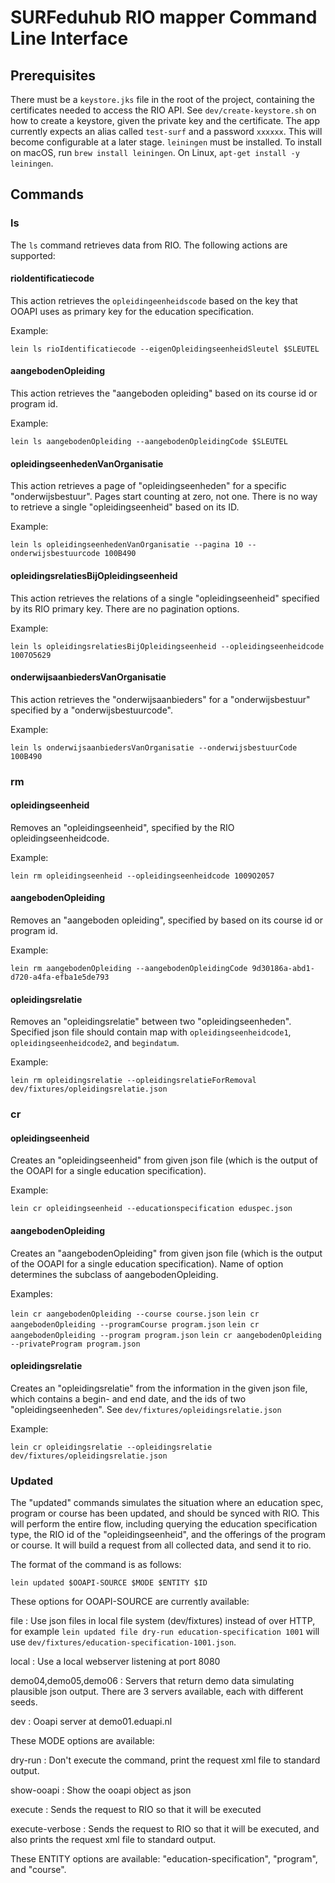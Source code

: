 # SURFeduhub RIO mapper Command Line Interface

## Prerequisites

There must be a `keystore.jks` file in the root of the project, containing the certificates needed to access the RIO API. See `dev/create-keystore.sh` on how to create a keystore, given the private key and the certificate. The app currently expects an alias called `test-surf` and a password `xxxxxx`. This will become configurable at a later stage.
`leiningen` must be installed. To install on macOS, run `brew install leiningen`. On Linux, `apt-get install -y leiningen`.

## Commands

### ls

The `ls` command retrieves data from RIO. The following actions are supported:

#### rioIdentificatiecode

This action retrieves the `opleidingeenheidscode` based on the key that OOAPI uses as primary key for the education specification.

Example:

`lein ls rioIdentificatiecode --eigenOpleidingseenheidSleutel $SLEUTEL`

#### aangebodenOpleiding

This action retrieves the "aangeboden opleiding" based on its course id or program id.

Example:

`lein ls aangebodenOpleiding --aangebodenOpleidingCode $SLEUTEL`

#### opleidingseenhedenVanOrganisatie

This action retrieves a page of "opleidingseenheden" for a specific "onderwijsbestuur". Pages start counting at zero, not one. There is no way to retrieve a single "opleidingseenheid" based on its ID.

Example:

`lein ls opleidingseenhedenVanOrganisatie --pagina 10 --onderwijsbestuurcode 100B490`

#### opleidingsrelatiesBijOpleidingseenheid

This action retrieves the relations of a single "opleidingseenheid" specified by its RIO primary key. There are no pagination options.

Example:

`lein ls opleidingsrelatiesBijOpleidingseenheid --opleidingseenheidcode 1007O5629`

#### onderwijsaanbiedersVanOrganisatie

This action retrieves the "onderwijsaanbieders" for a "onderwijsbestuur" specified by a "onderwijsbestuurcode".

Example:

`lein ls onderwijsaanbiedersVanOrganisatie --onderwijsbestuurCode 100B490`

### rm

#### opleidingseenheid

Removes an "opleidingseenheid", specified by the RIO opleidingseenheidcode.

Example:

`lein rm opleidingseenheid --opleidingseenheidcode 1009O2057`

#### aangebodenOpleiding

Removes an "aangeboden opleiding", specified by  based on its course id or program id.

Example:

`lein rm aangebodenOpleiding --aangebodenOpleidingCode 9d30186a-abd1-d720-a4fa-efba1e5de793`

#### opleidingsrelatie

Removes an "opleidingsrelatie" between two "opleidingseenheden". Specified json file should contain map with `opleidingseenheidcode1`, `opleidingseenheidcode2`, and `begindatum`.

Example:

`lein rm opleidingsrelatie --opleidingsrelatieForRemoval dev/fixtures/opleidingsrelatie.json`

### cr

#### opleidingseenheid

Creates an "opleidingseenheid" from given json file (which is the output of the OOAPI for a single education specification).

Example:

`lein cr opleidingseenheid --educationspecification eduspec.json`

#### aangebodenOpleiding

Creates an "aangebodenOpleiding" from given json file (which is the output of the OOAPI for a single education specification). Name of option determines the subclass of aangebodenOpleiding.

Examples:

`lein cr aangebodenOpleiding --course course.json`
`lein cr aangebodenOpleiding --programCourse program.json`
`lein cr aangebodenOpleiding --program program.json`
`lein cr aangebodenOpleiding --privateProgram program.json`

#### opleidingsrelatie

Creates an "opleidingsrelatie" from the information in the given json file, which contains a begin- and end date, and the ids of two "opleidingseenheden". See `dev/fixtures/opleidingsrelatie.json`

Example: 

`lein cr opleidingsrelatie --opleidingsrelatie dev/fixtures/opleidingsrelatie.json`

### Updated

The "updated" commands simulates the situation where an education spec, program or course has been updated, and should be synced with RIO. This will perform the entire flow, including querying the education specification type, the RIO id of the "opleidingseenheid", and the offerings of the program or course. It will build a request from all collected data, and send it to rio.

The format of the command is as follows:

`lein updated $OOAPI-SOURCE $MODE $ENTITY $ID`

These options for OOAPI-SOURCE are currently available:

file
: Use json files in local file system (dev/fixtures) instead of over HTTP, for example `lein updated file dry-run education-specification 1001`
will use `dev/fixtures/education-specification-1001.json`.

local
: Use a local webserver listening at port 8080

demo04,demo05,demo06
: Servers that return demo data simulating plausible json output. There are 3 servers available, each with different seeds.

dev
: Ooapi server at demo01.eduapi.nl

These MODE options are available:

dry-run
: Don't execute the command, print the request xml file to standard output.

show-ooapi
: Show the ooapi object as json

execute
: Sends the request to RIO so that it will be executed

execute-verbose
: Sends the request to RIO so that it will be executed, and also prints the request xml file to standard output.

These ENTITY options are available: "education-specification", "program", and "course".
